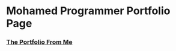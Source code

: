 # Mohamed Programmer Portfolio Page

### [The Portfolio From Me](https://iarobinson.github.io/useful-programmer-portfolio-page/)
